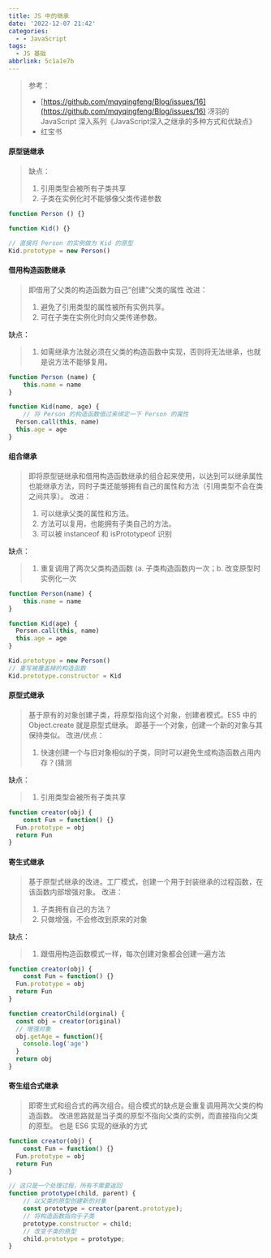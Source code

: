 ```yaml
---
title: JS 中的继承
date: '2022-12-07 21:42'
categories:
  - - JavaScript
tags:
  - JS 基础
abbrlink: 5c1a1e7b
---
```


> 参考：
> - [https://github.com/mqyqingfeng/Blog/issues/16](https://github.com/mqyqingfeng/Blog/issues/16) 冴羽的 JavaScript 深入系列《JavaScript深入之继承的多种方式和优缺点》
> - 红宝书

#### 原型链继承
> 缺点：
> 1. 引用类型会被所有子类共享
> 2. 子类在实例化时不能够像父类传递参数

```javascript
function Person () {}

function Kid() {}

// 直接将 Person 的实例做为 Kid 的原型
Kid.prototype = new Person()

```
#### 借用构造函数继承
> 即借用了父类的构造函数为自己“创建”父类的属性
> 改进：
> 1. 避免了引用类型的属性被所有实例共享。
> 2. 可在子类在实例化时向父类传递参数。
> 
缺点：
> 1. 如需继承方法就必须在父类的构造函数中实现，否则将无法继承，也就是说方法不能够复用。

```javascript
function Person (name) {
	this.name = name
}

function Kid(name, age) {
	// 将 Person 的构造函数借过来绑定一下 Person 的属性
  Person.call(this, name)
  this.age = age
}

```
#### 组合继承
> 即将原型链继承和借用构造函数继承的组合起来使用，以达到可以继承属性也能继承方法，同时子类还能够拥有自己的属性和方法（引用类型不会在类之间共享）。
> 改进：
> 1. 可以继承父类的属性和方法。
> 2. 方法可以复用，也能拥有子类自己的方法。
> 3. 可以被 instanceof 和 isPrototypeof 识别
> 
缺点：
> 1. 重复调用了两次父类构造函数 (a. 子类构造函数内一次；b. 改变原型时实例化一次

```javascript
function Person(name) {
	this.name = name
}

function Kid(age) {
  Person.call(this, name)
  this.age = age
}

Kid.prototype = new Person()
// 重写被覆盖掉的构造函数
Kid.prototype.constructor = Kid


```
#### 原型式继承
> 基于原有的对象创建子类，将原型指向这个对象，创建者模式。ES5 中的 Object.create 就是原型式继承。
> 即基于一个对象，创建一个新的对象与其保持类似。
> 改进/优点：
> 1. 快速创建一个与旧对象相似的子类，同时可以避免生成构造函数占用内存？(猜测
> 
缺点：
> 1. 引用类型会被所有子类共享

```javascript
function creator(obj) {
	const Fun = function() {}
  Fun.prototype = obj
  return Fun
}
```
#### 寄生式继承
> 基于原型式继承的改进。工厂模式，创建一个用于封装继承的过程函数，在该函数内部增强对象。
> 改进：
> 1. 子类拥有自己的方法？
> 2. 只做增强，不会修改到原来的对象
> 
缺点：
> 1. 跟借用构造函数模式一样，每次创建对象都会创建一遍方法

```javascript
function creator(obj) {
	const Fun = function() {}
  Fun.prototype = obj
  return Fun
}

function creatorChild(orginal) {
  const obj = creator(original)
  // 增强对象
  obj.getAge = function(){
  	console.log('age')
  }
  return obj
}
```
#### 寄生组合式继承
> 即寄生式和组合式的再次组合。组合模式的缺点是会重复调用两次父类的构造函数。
> 改进思路就是当子类的原型不指向父类的实例，而直接指向父类的原型。
> 也是 ES6 实现的继承的方式

```javascript
function creator(obj) {
	const Fun = function() {}
  Fun.prototype = obj
  return Fun
}

// 这只是一个处理过程，所有不需要返回
function prototype(child, parent) {
    // 以父类的原型创建新的对象
    const prototype = creator(parent.prototype);
    // 将构造函数指向于子类
    prototype.constructor = child;
    // 改变子类的原型
    child.prototype = prototype;
}
```


